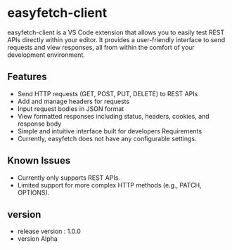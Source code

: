 # easyfetch-client
easyfetch-client is a VS Code extension that allows you to easily test REST APIs directly within your editor. It provides a user-friendly interface to send requests and view responses, all from within the comfort of your development environment.

## Features
- Send HTTP requests (GET, POST, PUT, DELETE) to REST APIs
- Add and manage headers for requests
- Input request bodies in JSON format
- View formatted responses including status, headers, cookies, and response body
- Simple and intuitive interface built for developers
Requirements
- Currently, easyfetch does not have any configurable settings.

## Known Issues
- Currently only supports REST APIs.
- Limited support for more complex HTTP methods (e.g., PATCH, OPTIONS).

## version
- release version : 1.0.0
- version Alpha